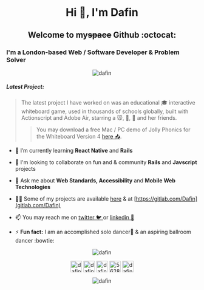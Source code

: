 <h1 align="center">Hi 👋, I'm Dafin</h1>
<h2 align="center">Welcome to my<del>space</del> Github :octocat: </h2>
<h3 align="left">I'm a London-based Web / Software Developer & Problem Solver</h3>

<p align="left"><!-- TODO UPDATE DEVICONS-->
</p>
<p align="center">
<img align="center" src="https://github-readme-stats.vercel.app/api/top-langs/?username=dafin&layout=compact&hide=html" alt="dafin" />
</p>

##### Latest Project:

> The latest project I have worked on was an educational 🎓 interactive whiteboard game, used in thousands of schools globally, built with Actionscript and Adobe Air, starring a 🐭, 🐝, 🐍 and her friends. 
>
>> You may download a free Mac / PC demo of Jolly Phonics for the Whiteboard Version 4 [here 📥](https://www.jollylearning.co.uk/shop/uk-shop/phonics-resources/jolly-phonics-for-the-whiteboard/).


- 🌱 I’m currently learning **React Native** and **Rails**

- 👥 I'm looking to collaborate on fun and & community **Rails** and **Javscript** projects

- 💬 Ask me about **Web Standards,  Accessibility** and **Mobile Web Technologies**

- 👨‍💻 Some of my projects are available [here](https://github.com/Dafin) & at [https://gitlab.com/Dafin](gitlab.com/Dafin)


- 📫 You may reach me on [twitter 🐦 ](https://twitter.com/Dafin) or [linkedin 💼](https://linkedin.com/in/dafin/)

- ⚡ **Fun fact:** I am an accomplished solo dancer🚶 & an aspiring ballroom dancer :bowtie: 


<p align="center">
<img align="center" src="https://github-readme-stats.vercel.app/api?username=dafin&show_icons=true" alt="dafin" />
</p>
<p align="center"> 
<a href="https://dev.to/dafin_" target="blank"><img align="center" src="https://cdn.jsdelivr.net/npm/simple-icons@3.0.1/icons/dev-dot-to.svg" alt="dafin_" height="30" width="30" /></a>
<a href="https://twitter.com/dafin" target="blank"><img align="center" src="https://cdn.jsdelivr.net/npm/simple-icons@3.0.1/icons/twitter.svg" alt="dafin" height="30" width="30" /></a>
<a href="https://linkedin.com/in/dafin" target="blank"><img align="center" src="https://cdn.jsdelivr.net/npm/simple-icons@3.0.1/icons/linkedin.svg" alt="dafin" height="30" width="30" /></a>
<a href="https://stackoverflow.com/users/5628405" target="blank"><img align="center" src="https://cdn.jsdelivr.net/npm/simple-icons@3.0.1/icons/stackoverflow.svg" alt="5628405" height="30" width="30" /></a>
<a href="https://www.youtube.com/c/dafindances" target="blank"><img align="center" src="https://cdn.jsdelivr.net/npm/simple-icons@3.0.1/icons/youtube.svg" alt="dafindances" height="30" width="30" /></a>
</p>
<p align="center"> <img src="https://komarev.com/ghpvc/?username=dafin" alt="dafin" /> </p>
